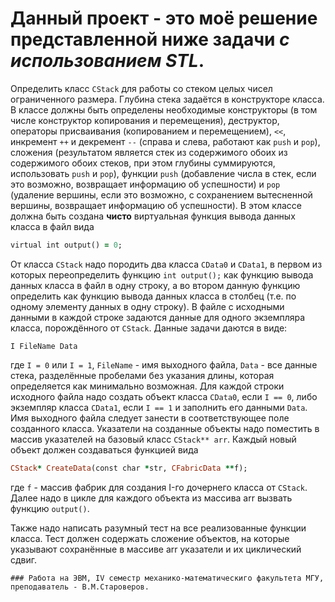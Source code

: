   # Данный проект - это моё решение представленной ниже задачи _с использованием STL_.

  Определить класс `CStack` для работы со стеком целых чисел ограниченного размера. Глубина стека задаётся в конструкторе класса.
  В классе должны быть определены необходимые конструкторы (в том числе конструктор копирования и перемещения), деструктор,
  операторы присваивания (копированием и перемещением), `<<`, инкремент `++` и декремент `--` (справа и слева, работают как `push` и `pop`),
  сложения (результатом является стек из содержимого обоих из содержимого обоих стеков, при этом глубины суммируются, использовать `push` и `pop`),
  функции `push` (добавление числа в стек, если это возможно, возвращает информацию об успешности) 
  и `pop` (удаление вершины, если это возможно, с сохранением вытесненной вершины, возвращает информацию об успешности).
  В этом классе должна быть создана **чисто** виртуальная функция вывода данных класса в файл вида
  ```ruby
  virtual int output() = 0;
  ```
  От класса `CStack` надо породить два класса `CData0` и `CData1`, в первом из которых переопределить функцию
  `int output();` как функцию вывода данных класса в файл в одну строку, а во втором данную функцию определить как функцию вывода данных класса в столбец 
  (т.е. по одному элементу данных в одну строку). В файле с исходными данными в каждой строке задаются данные для одного экземпляра класса,
  порождённого от `CStack`. Данные задачи даются в виде:
  ```
  I FileName Data
  ```
  где `I = 0` или `I = 1`, `FileName` - имя выходного файла, `Data` - все данные стека, разделённые пробелами без указания длины,
  которая определяется как минимально возможная.
  Для каждой строки исходного файла надо создать объект класса `CData0`, 
  если   `I == 0`, либо экземпляр класса `CData1`, если `I == 1` и заполнить его данными `Data`. 
  Имя выходного файла следует занести в соответствующее поле созданного класса.
  Указатели на созданные объекты надо поместить в массив указателей на базовый класс `CStack** arr`. Каждый новый объект должен создаваться функцией вида
  ```ruby
  CStack* CreateData(const char *str, CFabricData **f);
  ```
  где `f` - массив фабрик для создания I-го дочернего класса от `CStack`.
  Далее надо в цикле для каждого объекта из массива arr вызвать функцию ```output()```.
  
  Также надо написать разумный тест на все реализованные функции класса. Тест должен содержать сложение объектов,
  на которые указывают сохранённые в массиве arr указатели и их циклический сдвиг.

    ### Работа на ЭВМ, IV семестр механико-математическиго факультета МГУ, преподаватель - В.М.Староверов.
